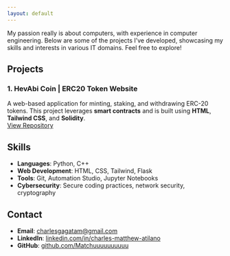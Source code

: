 ```yaml
---
layout: default
---
```


My passion really is about computers, with experience in computer engineering. Below are some of the projects I’ve developed, showcasing my skills and interests in various IT domains. Feel free to explore!

## Projects

### 1. **HevAbi Coin** | ERC20 Token Website
A web-based application for minting, staking, and withdrawing ERC-20 tokens. This project leverages **smart contracts** and is built using **HTML**, **Tailwind CSS**, and **Solidity**.  
[View Repository](https://github.com/CharlesMatthewAtilano/HevAbi)



## Skills
- **Languages**: Python, C++
- **Web Development**: HTML, CSS, Tailwind, Flask
- **Tools**: Git, Automation Studio, Jupyter Notebooks
- **Cybersecurity**: Secure coding practices, network security, cryptography

## Contact
- **Email**: <a href="https://mail.google.com/mail/u/0/#inbox?compose=CllgCJqSvjSzSTbKhfcnRHVCjrlSlClDpMdFsknKHGTcRSPcqJzcFjbRgcHJvgkZpJKXBmxJPVB" target="_blank">charlesgagatam@gmail.com</a>
- **LinkedIn**: <a href="https://linkedin.com/in/charles-matthew-atilano/" target="_blank">linkedin.com/in/charles-matthew-atilano</a>
- **GitHub**: <a href="https://github.com/Matchuuuuuuuuuu" target="_blank">github.com/Matchuuuuuuuuuu</a>




